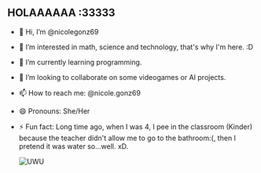 ## HOLAAAAAA :33333

- 👋 Hi, I’m @nicolegonz69
- 👀 I’m interested in math, science and technology, that's why I'm here. :D
- 🌱 I’m currently learning programming.
- 💞️ I’m looking to collaborate on some videogames or AI projects.
- 📫 How to reach me: @nicole.gonz69
- 😄 Pronouns: She/Her
- ⚡ Fun fact: Long time ago, when I was 4, I pee in the classroom (Kinder) because the teacher didn't allow me to go to the bathroom:(, then I pretend it was water so...well. xD.


  ![UWU](https://media.giphy.com/media/v1.Y2lkPTc5MGI3NjExbHZydTcwdjc4bmlvaWVwaWs1bmhoemN1aDhoOHVpeHo1bThsbTF6ayZlcD12MV9naWZzX3NlYXJjaCZjdD1n/Vp3ftHKvKpASA/giphy.gif)


